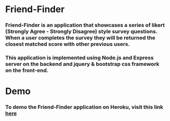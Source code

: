 # Friend-Finder

### Friend-Finder is an application that showcases a series of likert (Strongly Agree - Strongly Disagree) style survey questions. When a user completes the survey they will be returned the closest matched score with other previous users.

### This application is implemented using Node.js and Express server on the backend and jquery & bootstrap css framework on the front-end.

# Demo

### To demo the Friend-Finder application on Heroku, visit this link [here](https://aqueous-crag-52612.herokuapp.com/)

